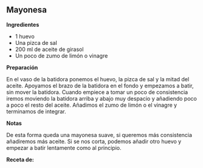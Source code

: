 ## Mayonesa

**Ingredientes**

- 1 huevo
- Una pizca de sal
- 200 ml de aceite de girasol
- Un poco de zumo de limón o vinagre

**Preparación**

En el vaso de la batidora ponemos el huevo, la pizca de sal y la mitad del aceite. Apoyamos el brazo de la batidora en el fondo y empezamos a batir, sin mover la batidora. Cuando empiece a tomar un poco de consistencia iremos moviendo la batidora arriba y abajo muy despacio y añadiendo poco a poco el resto del aceite. Añadimos el zumo de limón o el vinagre y terminamos de integrar.

**Notas**

De esta forma queda una mayonesa suave, si queremos más consistencia añadiremos más aceite.
Si se nos corta, podemos añadir otro huevo y empezar a batir lentamente como al principio.

**Receta de:** 